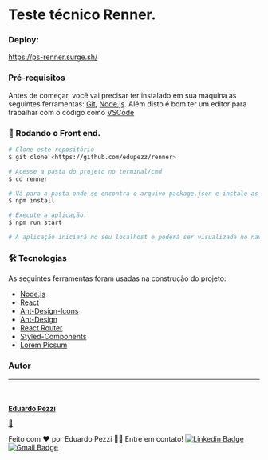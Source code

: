 # Teste técnico Renner.

### Deploy:

https://ps-renner.surge.sh/

### Pré-requisitos

Antes de começar, você vai precisar ter instalado em sua máquina as seguintes ferramentas:
[Git](https://git-scm.com), [Node.js](https://nodejs.org/en/).
Além disto é bom ter um editor para trabalhar com o código como [VSCode](https://code.visualstudio.com/)

### 🎲 Rodando o Front end.

```bash
# Clone este repositório
$ git clone <https://github.com/edupezz/renner>

# Acesse a pasta do projeto no terminal/cmd
$ cd renner

# Vá para a pasta onde se encontra o arquivo package.json e instale as dependências
$ npm install

# Execute a aplicação.
$ npm run start

# A aplicação iniciará no seu localhost e poderá ser visualizada no navegador de sua preferência, na porta 3000.
```

### 🛠 Tecnologias

As seguintes ferramentas foram usadas na construção do projeto:

- [Node.js](https://nodejs.org/en/)
- [React](https://pt-br.reactjs.org/)
- [Ant-Design-Icons](https://ant.design/components/icon/)
- [Ant-Design](https://ant.design/)
- [React Router](https://reactrouter.com/en/main)
- [Styled-Components](https://styled-components.com/)
- [Lorem Picsum](https://picsum.photos/)

### Autor

---

<a href="https://www.linkedin.com/in/eduardo-pezzi/">
 <br />
 <sub><b><h3>Eduardo Pezzi</h3></b></sub></a><a href="https://www.linkedin.com/in/eduardo-pezzi/" title="Full Stack Developer">🚀</a>

Feito com ❤️ por Eduardo Pezzi 👋🏽 Entre em contato!
[![Linkedin Badge](https://img.shields.io/badge/-Eduardo-Pezzi-blue?style=flat-square&logo=Linkedin&logoColor=white&link=https://www.linkedin.com/in/eduardo-pezzi/)](https://www.linkedin.com/in/eduardo-pezzi/)
[![Gmail Badge](https://img.shields.io/badge/-edupezz@gmail.com-c14438?style=flat-square&logo=Gmail&logoColor=white&link=mailto:edupezz@gmail.com)](mailto:edupezz@gmail.com)
